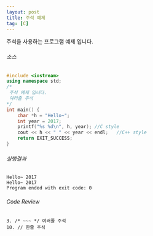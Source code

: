 ```yaml
---
layout: post
title: 주석 예제
tag: [C]
---
```

주석을 사용하는 프로그램 예제 입니다.
###### 소스
~~~cpp
#include <iostream>
using namespace std;
/*
 주석 예제 입니다.
 여러줄 주석
*/
int main() {
    char *h = "Hello~";
    int year = 2017;
    printf("%s %d\n", h, year); //C style
    cout << h << " " << year << endl;   //C++ style
    return EXIT_SUCCESS;
}
~~~
###### 실행결과
~~~
Hello~ 2017
Hello~ 2017
Program ended with exit code: 0
~~~
###### Code Review
~~~
3. /* ~~~ */ 여러줄 주석
10. // 한줄 주석
~~~